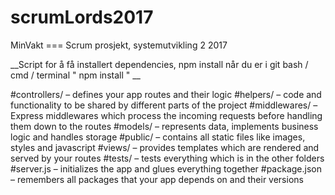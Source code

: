 # scrumLords2017
MinVakt === Scrum prosjekt, systemutvikling 2 2017

__Script for å få installert dependencies, npm install når du er i git bash / cmd / terminal " npm install " __


#controllers/ – defines your app routes and their logic
#helpers/ – code and functionality to be shared by different parts of the project
#middlewares/ – Express middlewares which process the incoming requests before handling them down to the routes
#models/ – represents data, implements business logic and handles storage
#public/ – contains all static files like images, styles and javascript
#views/ – provides templates which are rendered and served by your routes
#tests/ – tests everything which is in the other folders
#server.js – initializes the app and glues everything together
#package.json – remembers all packages that your app depends on and their versions
